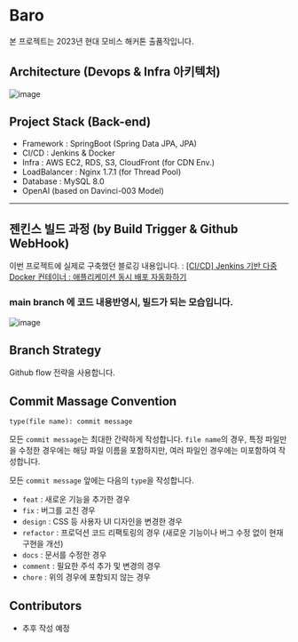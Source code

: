 # Baro

본 프로젝트는 2023년 현대 모비스 해커톤 출품작입니다.

## Architecture (Devops & Infra 아키텍처)

![image](https://user-images.githubusercontent.com/88240193/220622794-0507af22-3814-459f-b6ee-d582373b0632.png)


## Project Stack (Back-end)

-  Framework : SpringBoot (Spring Data JPA, JPA)
-  CI/CD : Jenkins & Docker
-  Infra : AWS EC2, RDS, S3, CloudFront (for CDN Env.)
-  LoadBalancer : Nginx 1.7.1 (for Thread Pool)
-  Database : MySQL 8.0
-  OpenAI (based on Davinci-003 Model)

---

## 젠킨스 빌드 과정 (by Build Trigger & Github WebHook)

이번 프로젝트에 실제로 구축했던 블로깅 내용입니다. : [[CI/CD] Jenkins 기반 다중 Docker 컨테이너 : 애플리케이션 동시 배포 자동화하기](https://velog.io/@msung99/CICD-Jenkins-%EA%B8%B0%EB%B0%98-%EB%8B%A4%EC%A4%91-%EC%8A%A4%ED%94%84%EB%A7%81%EB%B6%80%ED%8A%B8-%EC%95%A0%ED%94%8C%EB%A6%AC%EC%BC%80%EC%9D%B4%EC%85%98-%EB%B0%B0%ED%8F%AC-%EC%9E%90%EB%8F%99%ED%99%94)

### main branch 에 코드 내용반영시, 빌드가 되는 모습입니다. 

![image](https://user-images.githubusercontent.com/88240193/220641985-cdc5a973-96d4-4101-bf1e-b579b5894986.png)


## Branch Strategy

Github flow 전략을 사용합니다.

## Commit Massage Convention

```
type(file name): commit message
```

모든 `commit message`는 최대한 간략하게 작성합니다. `file name`의 경우, 특정 파일만을 수정한 경우에는 해당 파일 이름을 포함하지만, 여러 파일인 경우에는 미포함하여 작성합니다.

모든 `commit message` 앞에는 다음의 `type`을 작성합니다.

- `feat` : 새로운 기능을 추가한 경우
- `fix` : 버그를 고친 경우
- `design` : CSS 등 사용자 UI 디자인을 변경한 경우
- `refactor` : 프로덕션 코드 리팩토링의 경우 (새로운 기능이나 버그 수정 없이 현재 구현을 개선)
- `docs` : 문서를 수정한 경우
- `comment` : 필요한 주석 추가 및 변경의 경우
- `chore` : 위의 경우에 포함되지 않는 경우

## Contributors

- 추후 작성 예정
